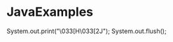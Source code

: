 # JavaExamples

<!-- Cleans the terminal -->

System.out.print("\033[H\033[2J");
System.out.flush();
